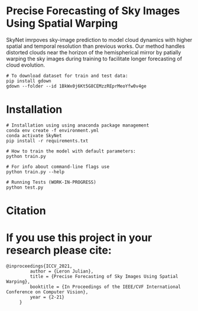# Precise Forecasting of Sky Images Using Spatial Warping
 SkyNet imrpoves sky-image prediction to model cloud dynamics with higher spatial and temporal resolution than previous works. Our method handles distorted clouds near the horizon of the hemispherical mirror by patially warping the sky images during training to facilitate longer forecasting of cloud evolution. 

```shell
# To download dataset for train and test data:
pip install gdown
gdown --folder --id 1BkWx0j6Kt5G8CEMzzREprMeoYfw0v4ge
 ```

# Installation

```shell
# Installation using using anaconda package management 
conda env create -f environment.yml
conda activate SkyNet
pip install -r requirements.txt
```

```shell
# How to train the model with default parameters:
python train.py
```

```shell
# For info about command-line flags use
python train.py --help
```

```shell
# Running Tests (WORK-IN-PROGRESS)
python test.py
```

# Citation
# If you use this project in your research please cite:
```
@inproceedings{ICCV_2021,
         author = {Leron Julian},
         title = {Precise Forecasting of Sky Images Using Spatial Warping},
         booktitle = {In Proceedings of the IEEE/CVF International Conference on Computer Vision},
         year = {2-21}
     }
```


